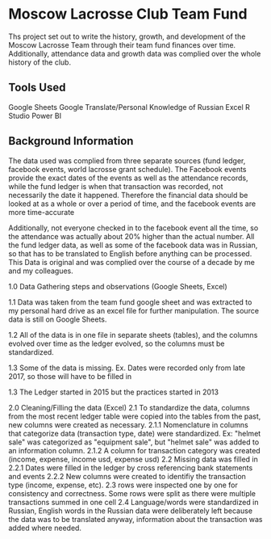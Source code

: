 # Moscow Lacrosse Club Team Fund
Ths project set out to write the history, growth, and development of the Moscow Lacrosse Team through their team fund finances over time. Additionally, attendance data and growth data was complied over the whole history of the club.
## Tools Used
Google Sheets
Google Translate/Personal Knowledge of Russian
Excel
R Studio
Power BI
## Background Information
The data used was complied from three separate sources (fund ledger, facebook events, world lacrosse grant schedule). The Facebook events provide the exact dates of the events as well as the attendance records, while the fund ledger is when that transaction was recorded, not necessarily the date it happened. Therefore the financial data should be looked at as a whole or over a period of time, and the facebook events are more time-accurate

Additionally, not everyone checked in to the facebook event all the time, so the attendance was actually about 20% higher than the actual number. 
All the fund ledger data, as well as some of the facebook data was in Russian, so that has to be translated to English before anything can be processed.
This Data is original and was complied over the course of a decade by me and my colleagues. 

1.0 
Data Gathering steps and observations (Google Sheets, Excel)
  
  1.1  Data was taken from the team fund google sheet and was extracted to my personal hard drive as an excel file for further manipulation. The source data is still on Google Sheets.
  
  1.2  All of the data is in one file in separate sheets (tables), and the columns evolved over time as the ledger evolved, so the columns must be standardized.  
  
  1.3  Some of the data is missing. Ex. Dates were recorded only from late 2017, so those will have to be filled in
 
  1.3  The Ledger started in 2015 but the practices started in 2013
 
 2.0 Cleaning/Filling the data (Excel)
   2.1 To standardize the data, columns from the most recent ledger table were copied into the tables from the past, new columns were created as necessary. 
      2.1.1 Nomenclature in columns that categorize data (transaction type, date) were standardized. Ex: "helmet sale" was categorized as "equipment sale", but "helmet sale" was added to an information column.
      2.1.2 A column for transaction category was created (income, expense, income usd, expense usd)
   2.2 Missing data was filled in
      2.2.1 Dates were filled in the ledger by cross referencing bank statements and events
      2.2.2 New columns were created to identifiy the transaction type (income, expense, etc).
   2.3 rows were inspected one by one for consistency and correctness. Some rows were split as there were multiple transactions summed in one cell
   2.4 Language/words were standardized in Russian, English words in the Russian data were deliberately left because the data was to be translated anyway, information about the transaction was added where needed.
   
 
      





